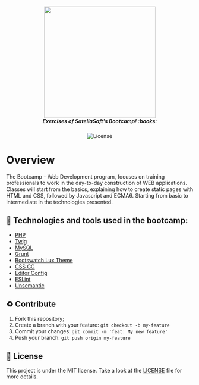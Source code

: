 <h5 align="center">
  <img src="https://satellasoft.com/img/logo/satellasoft-gradient.svg" width="300px" /><br>
  <b>Exercises of SatellaSoft's Bootcamp!</b> :books:
</h5>
<p align="center">
  <img alt="License" src="https://img.shields.io/badge/license-MIT-green">
</p>

# Overview
The Bootcamp - Web Development program, focuses on training professionals to work in the day-to-day construction of WEB applications. Classes will start from the basics, explaining how to create static pages with HTML and CSS, followed by Javascript and ECMA6. Starting from basic to intermediate in the technologies presented.

## :bricks: Technologies and tools used in the bootcamp: 
- [PHP](https://www.php.net)
- [Twig](https://twig.symfony.com)
- [MySQL](https://www.mysql.com)
- [Grunt](https://gruntjs.com)
- [Bootswatch Lux Theme](https://bootswatch.com/lux/)
- [CSS GG](https://css.gg)
- [Editor Config](https://editorconfig.org)
- [ESLint](https://eslint.org)
- [Unsemantic](https://unsemantic.com)

## :recycle: Contribute
 1. Fork this repository;
 2. Create a branch with your feature: ```git checkout -b my-feature```
 3. Commit your changes: ```git commit -m 'feat: My new feature'```
 4. Push your branch: ```git push origin my-feature```
 
## :page_with_curl:	License
This project is under the MIT license. Take a look at the [LICENSE](LICENSE) file for more details.
